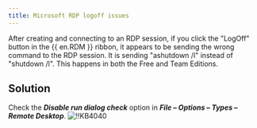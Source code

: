 ```yaml
---
title: Microsoft RDP logoff issues
---
```

After creating and connecting to an RDP session, if you click the "LogOff" button in the {{ en.RDM }} ribbon, it appears to be sending the wrong command to the RDP session. It is sending "ashutdown /l" instead of "shutdown /l". This happens in both the Free and Team Editions.  

## Solution
Check the ***Disable run dialog check*** option in ***File – Options – Types – Remote Desktop***. 
![!!KB4040](https://webdevolutions.azureedge.net/docs/en/kb/KB4040.png)
